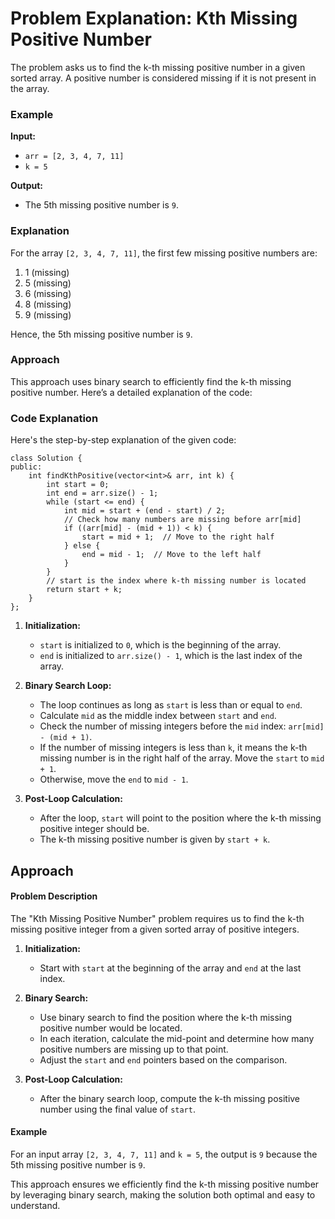 # Problem Explanation: Kth Missing Positive Number

The problem asks us to find the k-th missing positive number in a given sorted array. A positive number is considered missing if it is not present in the array.

### Example

**Input:**

-   `arr = [2, 3, 4, 7, 11]`
-   `k = 5`

**Output:**

-   The 5th missing positive number is `9`.

### Explanation

For the array `[2, 3, 4, 7, 11]`, the first few missing positive numbers are:

1.  1 (missing)
2.  5 (missing)
3.  6 (missing)
4.  8 (missing)
5.  9 (missing)

Hence, the 5th missing positive number is `9`.

### Approach

This approach uses binary search to efficiently find the k-th missing positive number. Here’s a detailed explanation of the code:

### Code Explanation

Here's the step-by-step explanation of the given code:


```
class Solution {
public:
    int findKthPositive(vector<int>& arr, int k) {
        int start = 0;
        int end = arr.size() - 1;
        while (start <= end) {
            int mid = start + (end - start) / 2;
            // Check how many numbers are missing before arr[mid]
            if ((arr[mid] - (mid + 1)) < k) {
                start = mid + 1;  // Move to the right half
            } else {
                end = mid - 1;  // Move to the left half
            }
        }
        // start is the index where k-th missing number is located
        return start + k;
    }
};
``` 

1.  **Initialization:**
    
    -   `start` is initialized to `0`, which is the beginning of the array.
    -   `end` is initialized to `arr.size() - 1`, which is the last index of the array.
2.  **Binary Search Loop:**
    
    -   The loop continues as long as `start` is less than or equal to `end`.
    -   Calculate `mid` as the middle index between `start` and `end`.
    -   Check the number of missing integers before the `mid` index: `arr[mid] - (mid + 1)`.
    -   If the number of missing integers is less than `k`, it means the k-th missing number is in the right half of the array. Move the `start` to `mid + 1`.
    -   Otherwise, move the `end` to `mid - 1`.
3.  **Post-Loop Calculation:**
    
    -   After the loop, `start` will point to the position where the k-th missing positive integer should be.
    -   The k-th missing positive number is given by `start + k`.

## Approach

#### Problem Description

The "Kth Missing Positive Number" problem requires us to find the k-th missing positive integer from a given sorted array of positive integers.

1.  **Initialization:**
    
    -   Start with `start` at the beginning of the array and `end` at the last index.
2.  **Binary Search:**
    
    -   Use binary search to find the position where the k-th missing positive number would be located.
    -   In each iteration, calculate the mid-point and determine how many positive numbers are missing up to that point.
    -   Adjust the `start` and `end` pointers based on the comparison.
3.  **Post-Loop Calculation:**
    
    -   After the binary search loop, compute the k-th missing positive number using the final value of `start`.

#### Example

For an input array `[2, 3, 4, 7, 11]` and `k = 5`, the output is `9` because the 5th missing positive number is `9`.

This approach ensures we efficiently find the k-th missing positive number by leveraging binary search, making the solution both optimal and easy to understand.
